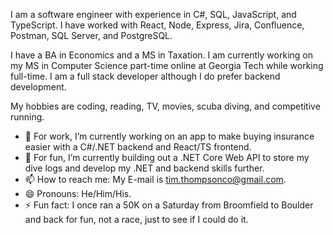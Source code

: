 <p>I am a software engineer with experience in C#, SQL, JavaScript, and TypeScript. I have worked with React, Node, Express, Jira, Confluence, Postman, SQL Server, and PostgreSQL.</p>

<p>I have a BA in Economics and a MS in Taxation. I am currently working on my MS in Computer Science part-time online at Georgia Tech while working full-time. I am a full stack developer although I do prefer backend development.</p> 

<p>My hobbies are coding, reading, TV, movies, scuba diving, and competitive running.</p>

- 🔭 For work, I’m currently working on an app to make buying insurance easier with a C#/.NET backend and React/TS frontend.
- 🌱 For fun, I’m currently building out a .NET Core Web API to store my dive logs and develop my .NET and backend skills further.
- 📫 How to reach me: My E-mail is tim.thompsonco@gmail.com.
- 😄 Pronouns: He/Him/His.
- ⚡ Fun fact: I once ran a 50K on a Saturday from Broomfield to Boulder and back for fun, not a race, just to see if I could do it.
